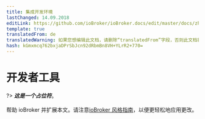 ```yaml
---
title: 集成开发环境
lastChanged: 14.09.2018
editLink: https://github.com/ioBroker/ioBroker.docs/edit/master/docs/zh-cn/dev/ide.md
template: true
translatedFrom: de
translatedWarning: 如果您想编辑此文档，请删除“translatedFrom”字段，否则此文档将再次自动翻译
hash: kGmxmcq762bxjaDPrSbJcn92dRbmBn8VH+YLrR2+770=
---
```

# 开发者工具
?> ***这是一个占位符***。<br><br>帮助 ioBroker 并扩展本文。请注意[ioBroker 风格指南](community/styleguidedoc)，以便更轻松地应用更改。